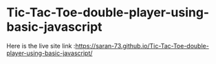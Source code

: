 # Tic-Tac-Toe-double-player-using-basic-javascript
Here is the live site link :https://saran-73.github.io/Tic-Tac-Toe-double-player-using-basic-javascript/
